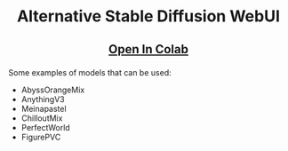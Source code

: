 # <p align="center">**Alternative Stable Diffusion WebUI**</p>
## <p align="center">[Open In Colab](https://colab.research.google.com/github/diaz-al/Alternative-StableDiffusion/blob/main/Alternative_StableDiffusionWebUI.ipynb)</p>

Some examples of models that can be used:
- AbyssOrangeMix
- AnythingV3
- Meinapastel
- ChilloutMix
- PerfectWorld
- FigurePVC
